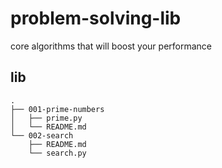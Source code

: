 # problem-solving-lib
core algorithms that will boost your performance

## lib
```
.
├── 001-prime-numbers
│   ├── prime.py
│   └── README.md
└── 002-search
    ├── README.md
    └── search.py
```
